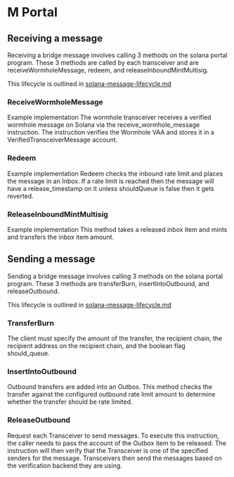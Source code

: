 # M Portal

## Receiving a message
Receiving a bridge message involves calling 3 methods on the solana portal program. These 3 methods are called by each transceiver and are receiveWormholeMessage, redeem, and releaseInboundMintMultisig. 

This lifecycle is outlined in [solana-message-lifecycle.md](https://github.com/wormhole-foundation/docs.wormhole.com/blob/main/docs/native-token-transfers/architecture/solana-message-lifecycle.md#4-receive)

### ReceiveWormholeMessage
Example implementation
The wormhole transceiver receives a verified wormhole message on Solana via the receive_wormhole_message instruction. The instruction verifies the Wormhole VAA and stores it in a VerifiedTransceiverMessage account.

### Redeem
Example implementation
Redeem checks the inbound rate limit and places the message in an Inbox. If a rate limit is reached then the message will have a release_timestamp on it unless shouldQueue is false then it gets reverted.

### ReleaseInboundMintMultisig
Example implementation
This method takes a released inbox item and mints and transfers the inbox item amount.

## Sending a message

Sending a bridge message involves calling 3 methods on the solana portal program. These 3 methods are transferBurn, insertIntoOutbound, and releaseOutbound. 

This lifecycle is outlined in [solana-message-lifecycle.md](https://github.com/wormhole-foundation/docs.wormhole.com/blob/main/docs/native-token-transfers/architecture/solana-message-lifecycle.md#1-transfer)

### TransferBurn
The client must specify the amount of the transfer, the recipient chain, the recipient address on the recipient chain, and the boolean flag should_queue.

### InsertIntoOutbound
Outbound transfers are added into an Outbox. This method checks the transfer against the configured outbound rate limit amount to determine whether the transfer should be rate limited.

### ReleaseOutbound
Request each Transceiver to send messages. To execute this instruction, the caller needs to pass the account of the Outbox item to be released. The instruction will then verify that the Transceiver is one of the specified senders for the message. Transceivers then send the messages based on the verification backend they are using.
